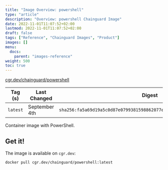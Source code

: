 ```yaml
---
title: "Image Overview: powershell"
type: "article"
description: "Overview: powershell Chainguard Image"
date: 2022-11-01T11:07:52+02:00
lastmod: 2022-11-01T11:07:52+02:00
draft: false
tags: ["Reference", "Chainguard Images", "Product"]
images: []
menu:
  docs:
    parent: "images-reference"
weight: 500
toc: true
---
```


[cgr.dev/chainguard/powershell](https://github.com/chainguard-images/images/tree/main/images/powershell)

| Tag (s)   | Last Changed  | Digest                                                                    |
|-----------|---------------|---------------------------------------------------------------------------|
|  `latest` | September 4th | `sha256:fa5a69d19a5c0d87e0799381598862077e4c9341227819633dcb9c6eb82dcbfc` |



Container image with PowerShell.

## Get it!

The image is available on `cgr.dev`:

    docker pull cgr.dev/chainguard/powershell:latest

